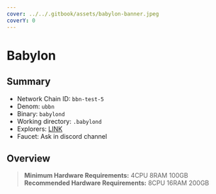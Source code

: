 ```yaml
---
cover: ../../.gitbook/assets/babylon-banner.jpeg
coverY: 0
---
```


# Babylon

## Summary

* Network Chain ID: `bbn-test-5`
* Denom: `ubbn`
* Binary: `babylond`
* Working directory: `.babylond`
* Explorers: [LINK](https://testnet.babylon.explorers.guru/)
* Faucet: Ask in discord channel

## Overview

> **Minimum Hardware Requirements:** 4CPU 8RAM 100GB \
> **Recommended Hardware Requirements:** 8CPU 16RAM 200GB
